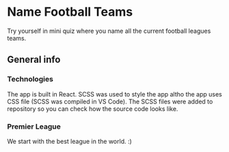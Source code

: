 # Name Football Teams

Try yourself in mini quiz where you name all the current football leagues teams.

## General info

### Technologies

The app is built in React. SCSS was used to style the app altho the app uses CSS file (SCSS was compiled in VS Code). The SCSS files were added to repository so you can check how the source code looks like.

### Premier League

We start with the best league in the world. :)

